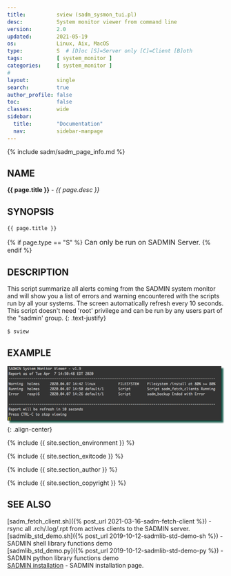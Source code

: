 ```yaml
---
title:          sview (sadm_sysmon_tui.pl)
desc:           System monitor viewer from command line
version:        2.0
updated:        2021-05-19
os:             Linux, Aix, MacOS
type:           S  # [D]oc [S]=Server only [C]=Client [B]oth
tags:           [ system_monitor ] 
categories:     [ system_monitor ] 
#
layout:         single
search:         true
author_profile: false
toc:            false
classes:        wide
sidebar:
  title:        "Documentation"
  nav:          sidebar-manpage
---
```


<a id="top_of_page"></a>
{% include sadm/sadm_page_info.md %}

<a id="name"></a>
## NAME
**{{ page.title }}** - *{{ page.desc }}*   



<a id="synopsis"></a>
## SYNOPSIS

```bash
{{ page.title }} 
```
{% if page.type == "S" %}
<font size="3">Can only be run on SADMIN Server.</font>
{% endif %}



<a id="description"></a>
## DESCRIPTION

This script summarize all alerts coming from the SADMIN system monitor and will show you a 
list of errors and warning encountered with the scripts run by all your systems. The screen 
automatically refresh every 10 seconds. This script doesn't need 'root' privilege and can be run 
by any users part of the "sadmin' group.
{: .text-justify}
 
```bash
$ sview 
```


<a id="examples"></a>
## EXAMPLE

![sview (sadm_sysmon_tui.pl)](/assets/img/man/sadm_sysmon_tui.png){: .align-center}


{% include {{ site.section_environment }} %}

{% include {{ site.section_exitcode    }} %}

{% include {{ site.section_author      }} %}

{% include {{ site.section_copyright   }} %}


<a id="seealso"></a>
## SEE ALSO

[sadm_fetch_client.sh]({% post_url 2021-03-16-sadm-fetch-client %}) - rsync all .rch/.log/.rpt from actives clients to the SADMIN server.  
[sadmlib_std_demo.sh]({% post_url 2019-10-12-sadmlib-std-demo-sh %}) - SADMIN shell library functions demo   
[sadmlib_std_demo.py]({% post_url 2019-10-12-sadmlib-std-demo-py %}) - SADMIN python library functions demo  
[SADMIN installation](/_pages/install) - SADMIN installation page. 